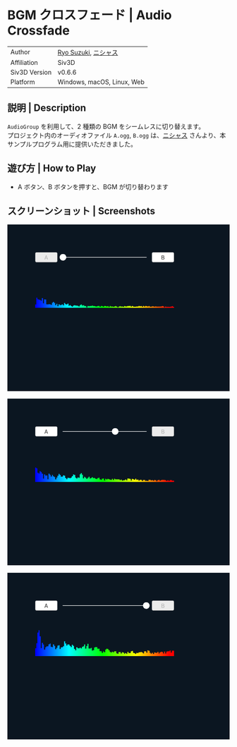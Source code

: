 # BGM クロスフェード | Audio Crossfade

|               |                                              |
|:--------------|:---------------------------------------------|
| Author        | [Ryo Suzuki](https://twitter.com/Reputeless), [ニシャス](https://nicious.net/) |
| Affiliation   | Siv3D                                        |
| Siv3D Version | v0.6.6                                       |
| Platform      | Windows, macOS, Linux, Web                   |

## 説明 | Description

`AudioGroup` を利用して、2 種類の BGM をシームレスに切り替えます。  
プロジェクト内のオーディオファイル `A.ogg`, `B.ogg` は、[ニシャス](https://nicious.net/) さんより、本サンプルプログラム用に提供いただきました。

## 遊び方 | How to Play

- A ボタン、B ボタンを押すと、BGM が切り替わります

## スクリーンショット | Screenshots

![](Screenshot/1.png)

![](Screenshot/2.png)

![](Screenshot/3.png)
